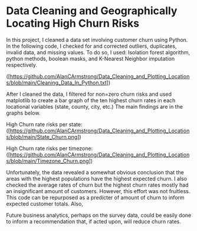# Data Cleaning and Geographically Locating High Churn Risks

In this project, I cleaned a data set involving customer churn using Python.
In the following code, I checked for and corrected outliers, duplicates, invalid data, and missing values.
To do so, I used: Isolation forest algorithm, python methods, boolean masks, and K-Nearest Neighbor imputation respectively.

([https://github.com/AlanCArmstrong/Data_Cleaning_and_Plotting_Locations/blob/main/Cleaning_Data_In_Python.txt])

After I cleaned the data, I filtered for non=zero churn risks and used matplotlib to create a bar graph of the ten highest
churn rates in each locational variables (state, county, city, etc.) The main findings are in the graphs below.

High Churn rate risks per state:  
([https://github.com/AlanCArmstrong/Data_Cleaning_and_Plotting_Locations/blob/main/State_Churn.png])

High Churn rate risks per timezone:  
([https://github.com/AlanCArmstrong/Data_Cleaning_and_Plotting_Locations/blob/main/Timezone_Churn.png])

Unfortunately, the data revealed a somewhat obvious conclusion that the areas with the highest populations
have the highest expected churn. I also checked the average rates of churn but the highest churn rates mostly had an insignificant amount
of customers. However, this effort was not fruitless. This code can be repurposed as a predicter of amount of churn to inform expected
customer totals. Also, 

Future business analytics,
perhaps on the survey data, could be easily done to inform a recommendation that, if acted upon, will reduce churn rates.

